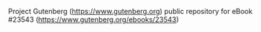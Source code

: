 Project Gutenberg (https://www.gutenberg.org) public repository for eBook #23543 (https://www.gutenberg.org/ebooks/23543)
